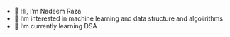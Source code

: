 - 👋 Hi, I’m Nadeem Raza
- 👀 I’m interested in machine learning and data structure and algoiirithms
- 🌱 I’m currently learning DSA

<!---
raza2066/raza2066 is a ✨ special ✨ repository because its `README.md` (this file) appears on your GitHub profile.
You can click the Preview link to take a look at your changes.
--->
